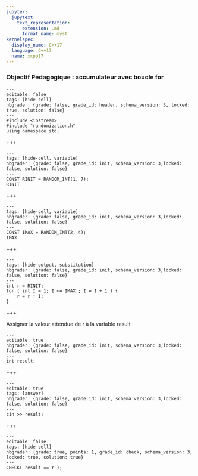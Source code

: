 ```yaml
---
jupyter:
  jupytext:
    text_representation:
      extension: .md
      format_name: myst
kernelspec:
  display_name: C++17
  language: C++17
  name: xcpp17
---
```


### Objectif Pédagogique : accumulateur avec boucle for

```{code-cell} c++
---
editable: false
tags: [hide-cell]
nbgrader: {grade: false, grade_id: header, schema_version: 3, locked: true, solution: false}
---
#include <iostream>
#include "randomization.h"
using namespace std;
```

+++

```{code-cell} c++
---
tags: [hide-cell, variable]
nbgrader: {grade: false, grade_id: init, schema_version: 3,locked: false, solution: false}
---
CONST RINIT = RANDOM_INT(1, 7);
RINIT
```

+++

```{code-cell} c++
---
tags: [hide-cell, variable]
nbgrader: {grade: false, grade_id: init, schema_version: 3,locked: false, solution: false}
---
CONST IMAX = RANDOM_INT(2, 4);
IMAX
```

+++

```{code-cell} c++
---
tags: [hide-output, substitution]
nbgrader: {grade: false, grade_id: init, schema_version: 3,locked: false, solution: false}
---
int r = RINIT;
for ( int I = 1; I <= IMAX ; I = I + 1 ) {
    r = r + I;
}
```

+++

Assigner la valeur attendue de r à la variable result
```{code-cell} c++
---
editable: true
nbgrader: {grade: false, grade_id: init, schema_version: 3,locked: false, solution: false}
---
int result;
```

+++

```{code-cell} c++
---
editable: true
tags: [answer]
nbgrader: {grade: false, grade_id: init, schema_version: 3,locked: false, solution: false}
---
cin >> result;
```

+++

```{code-cell} c++
---
editable: false
tags: [hide-cell]
nbgrader: {grade: true, points: 1, grade_id: check, schema_version: 3, locked: true, solution: true}
---
CHECK( result == r );
```
